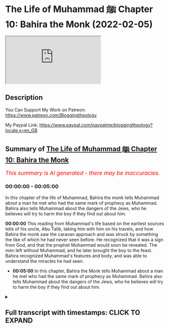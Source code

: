 # The Life of Muhammad ﷺ Chapter 10: Bahira the Monk (2022-02-05)

<iframe loading='lazy' allow='autoplay' src='https://www.youtube.com/embed/InxNDE8FCUM'></iframe>

## Description

You Can Support My Work on Patreon:
https://www.patreon.com/Bloggingtheology

My Paypal Link: 
https://www.paypal.com/paypalme/bloggingtheology?locale.x=en_GB

## Summary of [The Life of Muhammad ﷺ Chapter 10: Bahira the Monk](https://www.youtube.com/watch?v=InxNDE8FCUM)


*<span style="color:red; font-size:125%">This summary is AI generated - there may be inaccuracies</span>. [](/)*

### <a onclick="modifyYTiframeseektime('0')">00:00:00</a> - <a onclick="modifyYTiframeseektime('300')">00:05:00</a>

In this chapter of the life of Muhammad, Bahira the monk tells Muhammad about a man he met who had the same mark of prophecy as Muhammad. Bahira also tells Muhammad about the dangers of the Jews, who he believes will try to harm the boy if they find out about him.

**<a onclick="modifyYTiframeseektime('0')">00:00:00</a>** This reading from Muhammad's life based on the earliest sources tells of his uncle, Abu Talib, taking him with him on his travels, and how Bahira the monk saw the caravan approach and was struck by something the like of which he had never seen before. He recognized that it was a sign from God, and that the prophet Muhammad would soon be revealed. The men left without Muhammad, and he later brought the boy to the feast. Bahira recognized Muhammad's features and body, and was able to understand the miracles he had seen.
* **<a onclick="modifyYTiframeseektime('300')">00:05:00</a>** In this chapter, Bahira the Monk tells Muhammad about a man he met who had the same mark of prophecy as Muhammad. Bahira also tells Muhammad about the dangers of the Jews, who he believes will try to harm the boy if they find out about him.

<details><summary><h2>Full transcript with timestamps: CLICK TO EXPAND</h2></summary>

<a onclick="modifyYTiframeseektime('3')">0:00:03</a> a reading from muhammad his life based  
<a onclick="modifyYTiframeseektime('6')">0:00:06</a> on the earliest sources by martin lings  
<a onclick="modifyYTiframeseektime('10')">0:00:10</a> chapter 10  
<a onclick="modifyYTiframeseektime('12')">0:00:12</a> bahira the monk  
<a onclick="modifyYTiframeseektime('14')">0:00:14</a> the fortunes of abdal muttalib had waned  
<a onclick="modifyYTiframeseektime('18')">0:00:18</a> during the last part of his life and  
<a onclick="modifyYTiframeseektime('20')">0:00:20</a> what he left at his death amounted to no  
<a onclick="modifyYTiframeseektime('23')">0:00:23</a> more than a small legacy for each of his  
<a onclick="modifyYTiframeseektime('26')">0:00:26</a> sons  
<a onclick="modifyYTiframeseektime('27')">0:00:27</a> some of them especially abdal uzar who  
<a onclick="modifyYTiframeseektime('30')">0:00:30</a> was known as abu lahab had acquired  
<a onclick="modifyYTiframeseektime('33')">0:00:33</a> wealth of their own  
<a onclick="modifyYTiframeseektime('35')">0:00:35</a> but abu talib was poor and his nephew  
<a onclick="modifyYTiframeseektime('38')">0:00:38</a> felt obliged to do what he could to earn  
<a onclick="modifyYTiframeseektime('41')">0:00:41</a> his own livelihood  
<a onclick="modifyYTiframeseektime('44')">0:00:44</a> this he did mostly by pasturing sheep  
<a onclick="modifyYTiframeseektime('47')">0:00:47</a> and goats and he would thus spend day  
<a onclick="modifyYTiframeseektime('50')">0:00:50</a> after day alone in the hills of  
<a onclick="modifyYTiframeseektime('52')">0:00:52</a> bubmecker or on the slopes of the  
<a onclick="modifyYTiframeseektime('54')">0:00:54</a> valleys beyond  
<a onclick="modifyYTiframeseektime('57')">0:00:57</a> but his uncle took him sometimes with  
<a onclick="modifyYTiframeseektime('59')">0:00:59</a> him on his travels and on one occasion  
<a onclick="modifyYTiframeseektime('62')">0:01:02</a> when muhammad was nine or according to  
<a onclick="modifyYTiframeseektime('65')">0:01:05</a> others 12  
<a onclick="modifyYTiframeseektime('66')">0:01:06</a> they went with a merchant caravan as far  
<a onclick="modifyYTiframeseektime('69')">0:01:09</a> as  
<a onclick="modifyYTiframeseektime('70')">0:01:10</a> syria at bostra near one of the halts  
<a onclick="modifyYTiframeseektime('74')">0:01:14</a> where the meccan caravan always stopped  
<a onclick="modifyYTiframeseektime('77')">0:01:17</a> there was a cell which had been lived in  
<a onclick="modifyYTiframeseektime('79')">0:01:19</a> by a christian monk for generation after  
<a onclick="modifyYTiframeseektime('83')">0:01:23</a> generation  
<a onclick="modifyYTiframeseektime('84')">0:01:24</a> when one died another took his place and  
<a onclick="modifyYTiframeseektime('87')">0:01:27</a> inherited all that was in the cell  
<a onclick="modifyYTiframeseektime('90')">0:01:30</a> including some old manuscripts  
<a onclick="modifyYTiframeseektime('94')">0:01:34</a> among these was one which contained the  
<a onclick="modifyYTiframeseektime('96')">0:01:36</a> prediction of the coming of a prophet to  
<a onclick="modifyYTiframeseektime('99')">0:01:39</a> the arabs  
<a onclick="modifyYTiframeseektime('101')">0:01:41</a> and bahira the monk who now lived in the  
<a onclick="modifyYTiframeseektime('103')">0:01:43</a> cell was well versed in the contents of  
<a onclick="modifyYTiframeseektime('106')">0:01:46</a> this book  
<a onclick="modifyYTiframeseektime('107')">0:01:47</a> which interested him all the more  
<a onclick="modifyYTiframeseektime('109')">0:01:49</a> because like warika he too felt that the  
<a onclick="modifyYTiframeseektime('113')">0:01:53</a> coming of the prophet would be in his  
<a onclick="modifyYTiframeseektime('116')">0:01:56</a> lifetime  
<a onclick="modifyYTiframeseektime('118')">0:01:58</a> he had often seen the meccan caravan  
<a onclick="modifyYTiframeseektime('121')">0:02:01</a> approach and halt not far from his cell  
<a onclick="modifyYTiframeseektime('125')">0:02:05</a> but as this one came in sight his  
<a onclick="modifyYTiframeseektime('127')">0:02:07</a> attention was struck by something the  
<a onclick="modifyYTiframeseektime('129')">0:02:09</a> like of which he had never seen before  
<a onclick="modifyYTiframeseektime('133')">0:02:13</a> a small low-hanging cloud moved slowly  
<a onclick="modifyYTiframeseektime('137')">0:02:17</a> over their heads  
<a onclick="modifyYTiframeseektime('139')">0:02:19</a> so that it was always between the sun  
<a onclick="modifyYTiframeseektime('141')">0:02:21</a> and one or two of the travelers  
<a onclick="modifyYTiframeseektime('144')">0:02:24</a> with intense interest he watched them  
<a onclick="modifyYTiframeseektime('146')">0:02:26</a> draw near  
<a onclick="modifyYTiframeseektime('148')">0:02:28</a> but suddenly his interest changed to  
<a onclick="modifyYTiframeseektime('151')">0:02:31</a> amazement for as soon as they halted the  
<a onclick="modifyYTiframeseektime('154')">0:02:34</a> cloud ceased to move  
<a onclick="modifyYTiframeseektime('156')">0:02:36</a> remaining stationary over the tree  
<a onclick="modifyYTiframeseektime('158')">0:02:38</a> beneath which they took shelter  
<a onclick="modifyYTiframeseektime('161')">0:02:41</a> while the tree itself lowered its  
<a onclick="modifyYTiframeseektime('164')">0:02:44</a> branches over them  
<a onclick="modifyYTiframeseektime('166')">0:02:46</a> so that they were doubly in the shade  
<a onclick="modifyYTiframeseektime('169')">0:02:49</a> bahira knew that such important though  
<a onclick="modifyYTiframeseektime('172')">0:02:52</a> unobtrusive was of high significance  
<a onclick="modifyYTiframeseektime('177')">0:02:57</a> only some great spiritual presence could  
<a onclick="modifyYTiframeseektime('180')">0:03:00</a> explain it and immediately he thought of  
<a onclick="modifyYTiframeseektime('182')">0:03:02</a> the expected profit  
<a onclick="modifyYTiframeseektime('185')">0:03:05</a> could it be that he had come at last and  
<a onclick="modifyYTiframeseektime('188')">0:03:08</a> was amongst these travelers  
<a onclick="modifyYTiframeseektime('192')">0:03:12</a> the cell had been recently stocked with  
<a onclick="modifyYTiframeseektime('194')">0:03:14</a> provisions and putting together all he  
<a onclick="modifyYTiframeseektime('197')">0:03:17</a> had he sent words to the caravan  
<a onclick="modifyYTiframeseektime('200')">0:03:20</a> men of quraish i have prepared food for  
<a onclick="modifyYTiframeseektime('203')">0:03:23</a> you and i would that you should come to  
<a onclick="modifyYTiframeseektime('205')">0:03:25</a> me every one of you young and old  
<a onclick="modifyYTiframeseektime('209')">0:03:29</a> bondman and free  
<a onclick="modifyYTiframeseektime('212')">0:03:32</a> so they came to his cell but despite  
<a onclick="modifyYTiframeseektime('214')">0:03:34</a> what he had said they left muhammad to  
<a onclick="modifyYTiframeseektime('217')">0:03:37</a> look after their camels and their  
<a onclick="modifyYTiframeseektime('219')">0:03:39</a> baggage  
<a onclick="modifyYTiframeseektime('221')">0:03:41</a> as they approached bahira scan their  
<a onclick="modifyYTiframeseektime('224')">0:03:44</a> faces one by one  
<a onclick="modifyYTiframeseektime('226')">0:03:46</a> but he could see nothing that  
<a onclick="modifyYTiframeseektime('228')">0:03:48</a> corresponded to the description in his  
<a onclick="modifyYTiframeseektime('231')">0:03:51</a> book  
<a onclick="modifyYTiframeseektime('232')">0:03:52</a> nor did there seem to be any man amongst  
<a onclick="modifyYTiframeseektime('234')">0:03:54</a> them who was adequate to the greatness  
<a onclick="modifyYTiframeseektime('237')">0:03:57</a> of the two  
<a onclick="modifyYTiframeseektime('238')">0:03:58</a> miracles perhaps they had not all come  
<a onclick="modifyYTiframeseektime('242')">0:04:02</a> men of quraish he said  
<a onclick="modifyYTiframeseektime('244')">0:04:04</a> let none of you stay behind  
<a onclick="modifyYTiframeseektime('247')">0:04:07</a> there is not one that hath been left  
<a onclick="modifyYTiframeseektime('249')">0:04:09</a> behind there they answered save only the  
<a onclick="modifyYTiframeseektime('252')">0:04:12</a> boy the youngest of us all  
<a onclick="modifyYTiframeseektime('255')">0:04:15</a> treat him not so said bahira but call on  
<a onclick="modifyYTiframeseektime('259')">0:04:19</a> him to come and let him be present with  
<a onclick="modifyYTiframeseektime('262')">0:04:22</a> us at this meal  
<a onclick="modifyYTiframeseektime('265')">0:04:25</a> abu talib and the others reproached  
<a onclick="modifyYTiframeseektime('268')">0:04:28</a> themselves for their thoughtlessness  
<a onclick="modifyYTiframeseektime('270')">0:04:30</a> we are indeed to blame said one of them  
<a onclick="modifyYTiframeseektime('273')">0:04:33</a> that the sons of ab allah should have  
<a onclick="modifyYTiframeseektime('275')">0:04:35</a> been left behind and not brought to  
<a onclick="modifyYTiframeseektime('278')">0:04:38</a> share this feast with us  
<a onclick="modifyYTiframeseektime('280')">0:04:40</a> whereupon he went to him and embraced  
<a onclick="modifyYTiframeseektime('283')">0:04:43</a> him and brought him to sit with the  
<a onclick="modifyYTiframeseektime('286')">0:04:46</a> people  
<a onclick="modifyYTiframeseektime('288')">0:04:48</a> one glance at the boy's face was enough  
<a onclick="modifyYTiframeseektime('291')">0:04:51</a> to explain the miracles to bahira  
<a onclick="modifyYTiframeseektime('294')">0:04:54</a> and looking at him attentively  
<a onclick="modifyYTiframeseektime('296')">0:04:56</a> throughout the meal he noticed many  
<a onclick="modifyYTiframeseektime('298')">0:04:58</a> features of both face and body which  
<a onclick="modifyYTiframeseektime('302')">0:05:02</a> corresponded to what was in his book  
<a onclick="modifyYTiframeseektime('305')">0:05:05</a> so when they had finished eating the  
<a onclick="modifyYTiframeseektime('308')">0:05:08</a> monk went to his youngest guest and  
<a onclick="modifyYTiframeseektime('310')">0:05:10</a> asked him questions about his way of  
<a onclick="modifyYTiframeseektime('313')">0:05:13</a> life and about his sleep and about his  
<a onclick="modifyYTiframeseektime('315')">0:05:15</a> affairs in general  
<a onclick="modifyYTiframeseektime('318')">0:05:18</a> muhammad readily informed him of these  
<a onclick="modifyYTiframeseektime('320')">0:05:20</a> things for the man was venerable and the  
<a onclick="modifyYTiframeseektime('323')">0:05:23</a> questions were courteous and benevolent  
<a onclick="modifyYTiframeseektime('327')">0:05:27</a> nor did he hesitate to draw off his  
<a onclick="modifyYTiframeseektime('329')">0:05:29</a> cloak when finally the monk asked if he  
<a onclick="modifyYTiframeseektime('333')">0:05:33</a> might see his back  
<a onclick="modifyYTiframeseektime('336')">0:05:36</a> the hera had already felt certain but  
<a onclick="modifyYTiframeseektime('339')">0:05:39</a> now he was doubly so  
<a onclick="modifyYTiframeseektime('342')">0:05:42</a> so for there between his shoulders was  
<a onclick="modifyYTiframeseektime('345')">0:05:45</a> the very mark he expected to see  
<a onclick="modifyYTiframeseektime('348')">0:05:48</a> the seal of prophethood even as it was  
<a onclick="modifyYTiframeseektime('352')">0:05:52</a> described in his book  
<a onclick="modifyYTiframeseektime('354')">0:05:54</a> in the self-same place  
<a onclick="modifyYTiframeseektime('357')">0:05:57</a> he turned to abu talib what kingsman  
<a onclick="modifyYTiframeseektime('360')">0:06:00</a> hath this boy with thee he said  
<a onclick="modifyYTiframeseektime('364')">0:06:04</a> he is my son said abu talib  
<a onclick="modifyYTiframeseektime('367')">0:06:07</a> he is not thy son said the monk it  
<a onclick="modifyYTiframeseektime('370')">0:06:10</a> cannot be that this boy's father is  
<a onclick="modifyYTiframeseektime('372')">0:06:12</a> alive  
<a onclick="modifyYTiframeseektime('374')">0:06:14</a> he is my brother's son said abu talib  
<a onclick="modifyYTiframeseektime('378')">0:06:18</a> then what of his father said the monk  
<a onclick="modifyYTiframeseektime('382')">0:06:22</a> he died said the other when the boy was  
<a onclick="modifyYTiframeseektime('384')">0:06:24</a> still in his mother's womb  
<a onclick="modifyYTiframeseektime('388')">0:06:28</a> that is the truth said bahira  
<a onclick="modifyYTiframeseektime('390')">0:06:30</a> take thy brother's son back to his  
<a onclick="modifyYTiframeseektime('393')">0:06:33</a> country  
<a onclick="modifyYTiframeseektime('394')">0:06:34</a> and guard him against the jews for by  
<a onclick="modifyYTiframeseektime('397')">0:06:37</a> god if they see him and know of him that  
<a onclick="modifyYTiframeseektime('400')">0:06:40</a> which i know  
<a onclick="modifyYTiframeseektime('402')">0:06:42</a> they will contrive evil against him  
<a onclick="modifyYTiframeseektime('406')">0:06:46</a> great things are in store for this  
<a onclick="modifyYTiframeseektime('409')">0:06:49</a> brother's son of vine  
<a onclick="modifyYTiframeseektime('414')">0:06:54</a> that's a reading from bahira the monk  
<a onclick="modifyYTiframeseektime('416')">0:06:56</a> chapter 10.  
<a onclick="modifyYTiframeseektime('418')">0:06:58</a> till next time  

</details>
